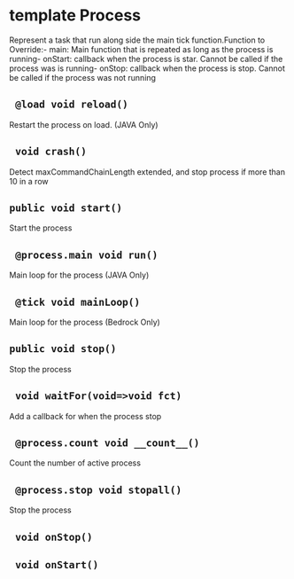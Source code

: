 # template Process
Represent a task that run along side the main tick function.Function to Override:- main: Main function that is repeated as long as the process is running- onStart: callback when the process is star. Cannot be called if the process was is running- onStop: callback when the process is stop. Cannot be called if the process was not running

## ` @load void reload()`
Restart the process on load. (JAVA Only)

## ` void crash()`
Detect maxCommandChainLength extended, and stop process if more than 10 in a row

## `public void start()`
Start the process

## ` @process.main void run()`
Main loop for the process (JAVA Only)

## ` @tick void mainLoop()`
Main loop for the process (Bedrock Only)

## `public void stop()`
Stop the process

## ` void waitFor(void=>void fct)`
Add a callback for when the process stop

## ` @process.count void __count__()`
Count the number of active process

## ` @process.stop void stopall()`
Stop the process

## ` void onStop()`


## ` void onStart()`





